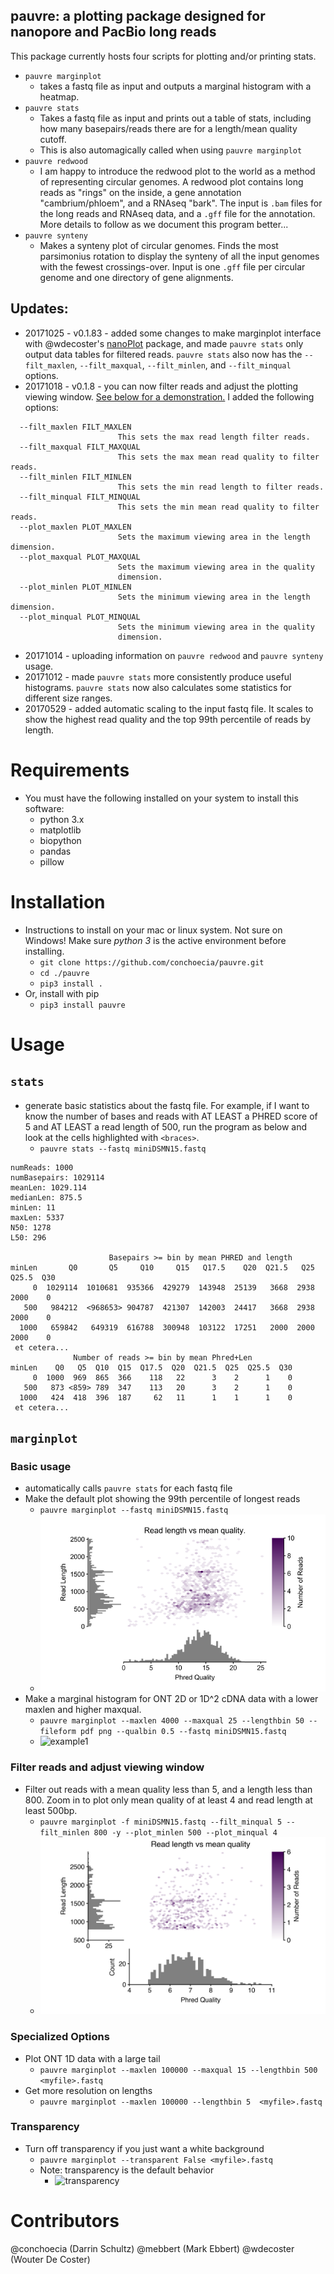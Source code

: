 ## pauvre: a plotting package designed for nanopore and PacBio long reads

This package currently hosts four scripts for plotting and/or printing stats.

- `pauvre marginplot`
  - takes a fastq file as input and outputs a marginal histogram with a heatmap.
- `pauvre stats`
  - Takes a fastq file as input and prints out a table of stats, including how many basepairs/reads there are for a length/mean quality cutoff.
  - This is also automagically called when using `pauvre marginplot`
- `pauvre redwood`
  - I am happy to introduce the redwood plot to the world as a method
    of representing circular genomes. A redwood plot contains long
    reads as "rings" on the inside, a gene annotation
    "cambrium/phloem", and a RNAseq "bark". The input is `.bam` files
    for the long reads and RNAseq data, and a `.gff` file for the
    annotation. More details to follow as we document this program
    better...
- `pauvre synteny`
  - Makes a synteny plot of circular genomes. Finds the most
    parsimonius rotation to display the synteny of all the input
    genomes with the fewest crossings-over. Input is one `.gff` file
    per circular genome and one directory of gene alignments.

## Updates:
- 20171025 - v0.1.83 - added some changes to make marginplot interface
  with @wdecoster's [nanoPlot](https://github.com/wdecoster/NanoPlot)
  package, and made `pauvre stats` only output data tables for
  filtered reads. `pauvre stats` also now has the `--filt_maxlen`,
  `--filt_maxqual`, `--filt_minlen`, and `--filt_minqual` options.
- 20171018 - v0.1.8 - you can now filter reads and adjust the plotting viewing window. 
  [See below for a demonstration.](#filter-reads-and-adjust-viewing-window) I added the following options:

```
  --filt_maxlen FILT_MAXLEN
                        This sets the max read length filter reads.
  --filt_maxqual FILT_MAXQUAL
                        This sets the max mean read quality to filter reads.
  --filt_minlen FILT_MINLEN
                        This sets the min read length to filter reads.
  --filt_minqual FILT_MINQUAL
                        This sets the min mean read quality to filter reads.
  --plot_maxlen PLOT_MAXLEN
                        Sets the maximum viewing area in the length dimension.
  --plot_maxqual PLOT_MAXQUAL
                        Sets the maximum viewing area in the quality
                        dimension.
  --plot_minlen PLOT_MINLEN
                        Sets the minimum viewing area in the length dimension.
  --plot_minqual PLOT_MINQUAL
                        Sets the minimum viewing area in the quality
                        dimension.
```
- 20171014 - uploading information on `pauvre redwood` and `pauvre synteny` usage.
- 20171012 - made `pauvre stats` more consistently produce useful histograms.
  `pauvre stats` now also calculates some statistics for different size ranges.
- 20170529 - added automatic scaling to the input fastq file. It
  scales to show the highest read quality and the top 99th percentile
  of reads by length.

# Requirements

- You must have the following installed on your system to install this software:
  - python 3.x
  - matplotlib
  - biopython
  - pandas
  - pillow

# Installation

- Instructions to install on your mac or linux system. Not sure on
  Windows! Make sure *python 3* is the active environment before
  installing.
  - `git clone https://github.com/conchoecia/pauvre.git`
  - `cd ./pauvre`
  - `pip3 install .`
- Or, install with pip
  - `pip3 install pauvre`

# Usage

## `stats`
  - generate basic statistics about the fastq file. For example, if I
    want to know the number of bases and reads with AT LEAST a PHRED
    score of 5 and AT LEAST a read length of 500, run the program as below 
    and look at the cells highlighted with `<braces>`.
    - `pauvre stats --fastq miniDSMN15.fastq`


```
numReads: 1000
numBasepairs: 1029114
meanLen: 1029.114
medianLen: 875.5
minLen: 11
maxLen: 5337
N50: 1278
L50: 296

                      Basepairs >= bin by mean PHRED and length
minLen       Q0       Q5     Q10     Q15   Q17.5    Q20  Q21.5   Q25  Q25.5  Q30
     0  1029114  1010681  935366  429279  143948  25139   3668  2938   2000    0
   500   984212  <968653> 904787  421307  142003  24417   3668  2938   2000    0
  1000   659842   649319  616788  300948  103122  17251   2000  2000   2000    0
 et cetera...
              Number of reads >= bin by mean Phred+Len
minLen    Q0   Q5  Q10  Q15  Q17.5  Q20  Q21.5  Q25  Q25.5  Q30
     0  1000  969  865  366    118   22      3    2      1    0
   500   873 <859> 789  347    113   20      3    2      1    0
  1000   424  418  396  187     62   11      1    1      1    0
 et cetera...
```

##  `marginplot`

### Basic usage
- automatically calls `pauvre stats` for each fastq file
- Make the default plot showing the 99th percentile of longest reads
  - `pauvre marginplot --fastq miniDSMN15.fastq`
  - ![default](files/default_miniDSMN15.png)
- Make a marginal histogram for ONT 2D or 1D^2 cDNA data with a
  lower maxlen and higher maxqual.
  - `pauvre marginplot --maxlen 4000 --maxqual 25 --lengthbin 50 --fileform pdf png --qualbin 0.5 --fastq miniDSMN15.fastq`
  - ![example1](files/miniDSMN15.png)

### Filter reads and adjust viewing window
- Filter out reads with a mean quality less than 5, and a length
  less than 800. Zoom in to plot only mean quality of at least 4 and
  read length at least 500bp.
  - `pauvre marginplot -f miniDSMN15.fastq --filt_minqual 5 --filt_minlen 800 -y --plot_minlen 500 --plot_minqual 4`
  - ![test4](files/test4.png)

### Specialized Options

- Plot ONT 1D data with a large tail
  - `pauvre marginplot --maxlen 100000 --maxqual 15 --lengthbin 500  <myfile>.fastq`
- Get more resolution on lengths
  - `pauvre marginplot --maxlen 100000 --lengthbin 5  <myfile>.fastq`

### Transparency

- Turn off transparency if you just want a white background
  - `pauvre marginplot --transparent False <myfile>.fastq`
  - Note: transparency is the default behavior
    - ![transparency](files/transparency.001.jpeg)

# Contributors

@conchoecia (Darrin Schultz)
@mebbert (Mark Ebbert)
@wdecoster (Wouter De Coster)
